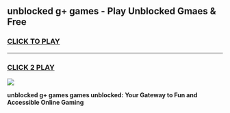 
## unblocked g+ games - Play Unblocked Gmaes & Free
<h3>
<a href="https://premium.freeplayer.one?title=unblocked_g+_games&ref=20F">CLICK TO PLAY</a></h3>
<hr>

<h3>
<a href="https://premium.freeplayer.one?title=unblocked_g+_games&ref=20F">CLICK 2 PLAY</a>
  
</h3>

<a href="https://premium.freeplayer.one?title=unblocked_g+_games&ref=20F/"><img src="https://clearcache.store/games.png"></a>


**unblocked g+ games games unblocked: Your Gateway to Fun and Accessible Online Gaming**
